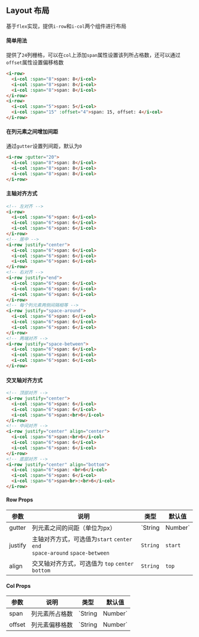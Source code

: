 ## Layout 布局

基于`flex`实现，提供`i-row`和`i-col`两个组件进行布局

#### 简单用法

提供了`24`列栅格，可以在`col`上添加`span`属性设置该列所占格数，还可以通过`offset`属性设置偏移格数

```html
<i-row>
  <i-col :span="8">span: 8</i-col>
  <i-col :span="8">span: 8</i-col>
  <i-col :span="8">span: 8</i-col>
</i-row>
<i-row>
  <i-col :span="5">span: 5</i-col>
  <i-col :span="15" :offset="4">span: 15, offset: 4</i-col>
</i-row>
```

#### 在列元素之间增加间距

通过`gutter`设置列间距，默认为`0`

```html
<i-row :gutter="20">
  <i-col :span="8">span: 8</i-col>
  <i-col :span="8">span: 8</i-col>
  <i-col :span="8">span: 8</i-col>
</i-row>
```

#### 主轴对齐方式

```html
<!-- 左对齐 -->
<i-row>
  <i-col :span="6">span: 6</i-col>
  <i-col :span="6">span: 6</i-col>
  <i-col :span="6">span: 6</i-col>
</i-row>
<!-- 居中 -->
<i-row justify="center">
  <i-col :span="6">span: 6</i-col>
  <i-col :span="6">span: 6</i-col>
  <i-col :span="6">span: 6</i-col>
</i-row>
<!-- 右对齐 -->
<i-row justify="end">
  <i-col :span="6">span: 6</i-col>
  <i-col :span="6">span: 6</i-col>
  <i-col :span="6">span: 6</i-col>
</i-row>
<!-- 每个列元素两侧间隔相等 -->
<i-row justify="space-around">
  <i-col :span="6">span: 6</i-col>
  <i-col :span="6">span: 6</i-col>
  <i-col :span="6">span: 6</i-col>
</i-row>
<!-- 两端对齐 -->
<i-row justify="space-between">
  <i-col :span="6">span: 6</i-col>
  <i-col :span="6">span: 6</i-col>
  <i-col :span="6">span: 6</i-col>
</i-row>
```

#### 交叉轴对齐方式

```html
<!-- 顶部对齐 -->
<i-row justify="center">
  <i-col :span="6">span: 6</i-col>
  <i-col :span="6">span: 6</i-col>
  <i-col :span="6">span:<br>6</i-col>
</i-row>
<!-- 中间对齐 -->
<i-row justify="center" align="center">
  <i-col :span="6">span:<br>6</i-col>
  <i-col :span="6">span: 6</i-col>
  <i-col :span="6">span: 6</i-col>
</i-row>
<!-- 底部对齐 -->
<i-row justify="center" align="bottom">
  <i-col :span="6">span: <br>6</i-col>
  <i-col :span="6">span: 6</i-col>
  <i-col :span="6">span<br>:<br>6</i-col>
</i-row>
```

#### Row Props

| 参数 | 说明 | 类型 | 默认值 |
|------|------|------|------|
| gutter | 列元素之间的间距（单位为px） | `String | Number` | - |
| justify | 主轴对齐方式，可选值为`start` `center` `end`<br>`space-around` `space-between` | `String` | `start` |
| align | 交叉轴对齐方式，可选值为 `top` `center` `bottom` | `String` | `top` |

#### Col Props

| 参数 | 说明 | 类型 | 默认值 |
|------|------|------|------|
| span | 列元素所占格数 | `String | Number` | `24` |
| offset | 列元素偏移格数 | `String | Number` | - |
